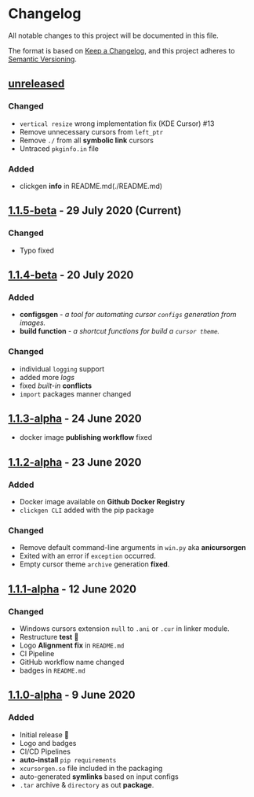# Changelog

All notable changes to this project will be documented in this file.

The format is based on [Keep a Changelog](https://keepachangelog.com/en/1.0.0/),
and this project adheres to [Semantic Versioning](https://semver.org/spec/v2.0.0.html).

## [unreleased]

### Changed

- `vertical resize` wrong implementation fix (KDE Cursor) #13
- Remove unnecessary cursors from `left_ptr`
- Remove `./` from all **symbolic link** cursors
- Untraced `pkginfo.in` file

### Added

- clickgen **info** in README.md(./README.md)

## [1.1.5-beta] - 29 July 2020 (Current)

### Changed

- Typo fixed

## [1.1.4-beta] - 20 July 2020

### Added

- **configsgen** - _a tool for automating cursor `configs` generation from images._
- **build function** - _a shortcut functions for build a `cursor theme`._

### Changed

- individual `logging` support
- added more _logs_
- fixed _built-in_ **conflicts**
- `import` packages manner changed

## [1.1.3-alpha] - 24 June 2020

- docker image **publishing workflow** fixed

## [1.1.2-alpha] - 23 June 2020

### Added

- Docker image available on **Github Docker Registry**
- `clickgen CLI` added with the pip package

### Changed

- Remove default command-line arguments in `win.py` aka **anicursorgen**
- Exited with an error if `exception` occurred.
- Empty cursor theme `archive` generation **fixed**.

## [1.1.1-alpha] - 12 June 2020

### Changed

- Windows cursors extension `null` to `.ani` or `.cur` in linker module.
- Restructure **test** 🧪
- Logo **Alignment fix** in `README.md`
- CI Pipeline
- GitHub workflow name changed
- badges in `README.md`

## [1.1.0-alpha] - 9 June 2020

### Added

- Initial release 🎊
- Logo and badges
- CI/CD Pipelines
- **auto-install** `pip requirements`
- `xcursorgen.so` file included in the packaging
- auto-generated **symlinks** based on input configs
- `.tar` archive & `directory` as out **package**.

[unreleased]: https://github.com/ful1ie5/clickgen/compare/1.1.5-beta...main
[1.1.5-beta]: https://github.com/ful1ie5/clickgen/compare/1.1.4-alpha...1.1.5-beta
[1.1.4-beta]: https://github.com/ful1ie5/clickgen/compare/1.1.3-alpha...1.1.4-beta
[1.1.3-alpha]: https://github.com/ful1ie5/clickgen/compare/1.1.2-alpha...1.1.3-alpha
[1.1.2-alpha]: https://github.com/ful1ie5/clickgen/compare/1.1.1-alpha...1.1.2-alpha
[1.1.1-alpha]: https://github.com/kaiziqbal/clickgen/compare/1.1.0-alpha...1.1.1-alpha
[1.1.0-alpha]: https://github.com/kaiziqbal/clickgen/releases/tag/1.1.0-alpha
